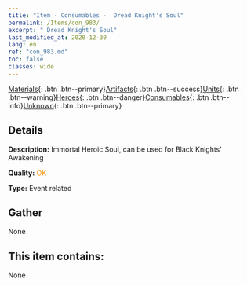 ```yaml
---
title: "Item - Consumables -  Dread Knight's Soul"
permalink: /Items/con_983/
excerpt: " Dread Knight's Soul"
last_modified_at: 2020-12-30
lang: en
ref: "con_983.md"
toc: false
classes: wide
---
```

 [Materials](/Items/){: .btn .btn--primary}[Artifacts](/Items/Artifacts/){: .btn .btn--success}[Units](/Items/Units/){: .btn .btn--warning}[Heroes](/Items/Heroes/){: .btn .btn--danger}[Consumables](/Items/Consumables/){: .btn .btn--info}[Unknown](/Items/Unknown/){: .btn .btn--primary}

## Details
 **Description:** Immortal Heroic Soul, can be used for Black Knights' Awakening

 **Quality:** <span style="color: #FF8C00">OK</span>

 **Type:** Event related

## Gather

  None

## This item contains:

  None

